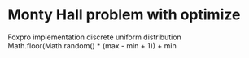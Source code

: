 # Monty Hall problem with optimize
Foxpro implementation
discrete uniform distribution
Math.floor(Math.random() * (max - min + 1)) + min
